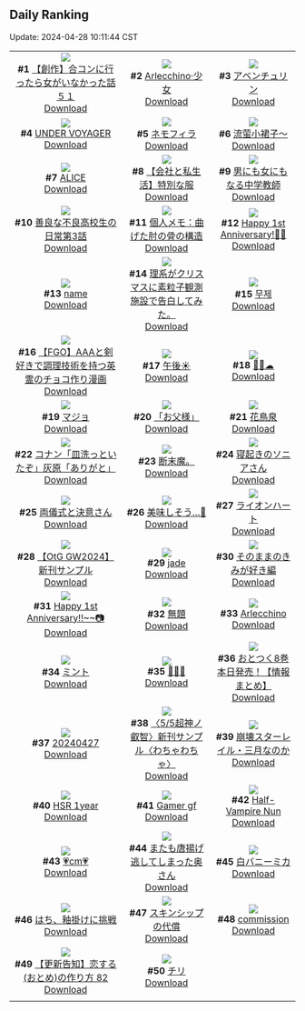 ## Daily Ranking
Update: 2024-04-28 10:11:44 CST

|      |      |      |
| :----: | :----: | :----: |
| ![](https://i.pixiv.re/c/240x480/img-master/img/2024/04/26/00/46/14/118157652_p0_master1200.jpg)<br>**#1** [【創作】合コンに行ったら女がいなかった話５１](https://www.pixiv.net/artworks/118157652)<br>[Download](https://i.pixiv.re/img-original/img/2024/04/26/00/46/14/118157652_p0.png) | ![](https://i.pixiv.re/c/240x480/img-master/img/2024/04/25/00/00/17/118131919_p0_master1200.jpg)<br>**#2** [Arlecchino·少女](https://www.pixiv.net/artworks/118131919)<br>[Download](https://i.pixiv.re/img-original/img/2024/04/25/00/00/17/118131919_p0.jpg) | ![](https://i.pixiv.re/c/240x480/img-master/img/2024/04/25/00/00/11/118131883_p0_master1200.jpg)<br>**#3** [アベンチュリン](https://www.pixiv.net/artworks/118131883)<br>[Download](https://i.pixiv.re/img-original/img/2024/04/25/00/00/11/118131883_p0.png) |
| ![](https://i.pixiv.re/c/240x480/img-master/img/2024/04/26/00/00/27/118157601_p0_master1200.jpg)<br>**#4** [UNDER VOYAGER](https://www.pixiv.net/artworks/118157601)<br>[Download](https://i.pixiv.re/img-original/img/2024/04/26/00/00/27/118157601_p0.png) | ![](https://i.pixiv.re/c/240x480/img-master/img/2024/04/26/07/30/01/118164364_p0_master1200.jpg)<br>**#5** [ネモフィラ](https://www.pixiv.net/artworks/118164364)<br>[Download](https://i.pixiv.re/img-original/img/2024/04/26/07/30/01/118164364_p0.jpg) | ![](https://i.pixiv.re/c/240x480/img-master/img/2024/04/25/14/00/06/118143641_p0_master1200.jpg)<br>**#6** [流萤小裙子～](https://www.pixiv.net/artworks/118143641)<br>[Download](https://i.pixiv.re/img-original/img/2024/04/25/14/00/06/118143641_p0.jpg) |
| ![](https://i.pixiv.re/c/240x480/img-master/img/2024/04/26/22/08/50/118157561_p0_master1200.jpg)<br>**#7** [ALICE](https://www.pixiv.net/artworks/118157561)<br>[Download](https://i.pixiv.re/img-original/img/2024/04/26/22/08/50/118157561_p0.jpg) | ![](https://i.pixiv.re/c/240x480/img-master/img/2024/04/26/12/00/15/118167723_p0_master1200.jpg)<br>**#8** [【会社と私生活】特別な服](https://www.pixiv.net/artworks/118167723)<br>[Download](https://i.pixiv.re/img-original/img/2024/04/26/12/00/15/118167723_p0.jpg) | ![](https://i.pixiv.re/c/240x480/img-master/img/2024/04/25/00/00/35/118132014_p0_master1200.jpg)<br>**#9** [男にも女にもなる中学教師](https://www.pixiv.net/artworks/118132014)<br>[Download](https://i.pixiv.re/img-original/img/2024/04/25/00/00/35/118132014_p0.jpg) |
| ![](https://i.pixiv.re/c/240x480/img-master/img/2024/04/26/00/01/37/118157775_p0_master1200.jpg)<br>**#10** [善良な不良高校生の日常第3話](https://www.pixiv.net/artworks/118157775)<br>[Download](https://i.pixiv.re/img-original/img/2024/04/26/00/01/37/118157775_p0.jpg) | ![](https://i.pixiv.re/c/240x480/img-master/img/2024/04/25/06/00/10/118137621_p0_master1200.jpg)<br>**#11** [個人メモ：曲げた肘の骨の構造](https://www.pixiv.net/artworks/118137621)<br>[Download](https://i.pixiv.re/img-original/img/2024/04/25/06/00/10/118137621_p0.jpg) | ![](https://i.pixiv.re/c/240x480/img-master/img/2024/04/26/12/00/08/118167692_p0_master1200.jpg)<br>**#12** [Happy 1st Anniversary!🥂✨](https://www.pixiv.net/artworks/118167692)<br>[Download](https://i.pixiv.re/img-original/img/2024/04/26/12/00/08/118167692_p0.png) |
| ![](https://i.pixiv.re/c/240x480/img-master/img/2024/04/25/14/00/07/118143642_p0_master1200.jpg)<br>**#13** [name](https://www.pixiv.net/artworks/118143642)<br>[Download](https://i.pixiv.re/img-original/img/2024/04/25/14/00/07/118143642_p0.png) | ![](https://i.pixiv.re/c/240x480/img-master/img/2024/04/25/20/41/33/118151395_p0_master1200.jpg)<br>**#14** [理系がクリスマスに素粒子観測施設で告白してみた。](https://www.pixiv.net/artworks/118151395)<br>[Download](https://i.pixiv.re/img-original/img/2024/04/25/20/41/33/118151395_p0.jpg) | ![](https://i.pixiv.re/c/240x480/img-master/img/2024/04/25/01/33/51/118134726_p0_master1200.jpg)<br>**#15** [무제](https://www.pixiv.net/artworks/118134726)<br>[Download](https://i.pixiv.re/img-original/img/2024/04/25/01/33/51/118134726_p0.png) |
| ![](https://i.pixiv.re/c/240x480/img-master/img/2024/04/25/19/59/50/118150181_p0_master1200.jpg)<br>**#16** [【FGO】AAAと剣好きで調理技術を持つ英霊のチョコ作り漫画](https://www.pixiv.net/artworks/118150181)<br>[Download](https://i.pixiv.re/img-original/img/2024/04/25/19/59/50/118150181_p0.jpg) | ![](https://i.pixiv.re/c/240x480/img-master/img/2024/04/25/00/39/19/118133425_p0_master1200.jpg)<br>**#17** [午後☀️](https://www.pixiv.net/artworks/118133425)<br>[Download](https://i.pixiv.re/img-original/img/2024/04/25/00/39/19/118133425_p0.png) | ![](https://i.pixiv.re/c/240x480/img-master/img/2024/04/26/00/00/03/118157473_p0_master1200.jpg)<br>**#18** [🎡🌸☁](https://www.pixiv.net/artworks/118157473)<br>[Download](https://i.pixiv.re/img-original/img/2024/04/26/00/00/03/118157473_p0.png) |
| ![](https://i.pixiv.re/c/240x480/img-master/img/2024/04/25/14/21/57/118143951_p0_master1200.jpg)<br>**#19** [マジョ](https://www.pixiv.net/artworks/118143951)<br>[Download](https://i.pixiv.re/img-original/img/2024/04/25/14/21/57/118143951_p0.png) | ![](https://i.pixiv.re/c/240x480/img-master/img/2024/04/25/00/30/02/118133143_p0_master1200.jpg)<br>**#20** [「お父様」](https://www.pixiv.net/artworks/118133143)<br>[Download](https://i.pixiv.re/img-original/img/2024/04/25/00/30/02/118133143_p0.jpg) | ![](https://i.pixiv.re/c/240x480/img-master/img/2024/04/25/00/00/09/118131878_p0_master1200.jpg)<br>**#21** [花鳥泉](https://www.pixiv.net/artworks/118131878)<br>[Download](https://i.pixiv.re/img-original/img/2024/04/25/00/00/09/118131878_p0.jpg) |
| ![](https://i.pixiv.re/c/240x480/img-master/img/2024/04/25/18/23/19/118147975_p0_master1200.jpg)<br>**#22** [コナン「皿洗っといたぞ」灰原「ありがと」](https://www.pixiv.net/artworks/118147975)<br>[Download](https://i.pixiv.re/img-original/img/2024/04/25/18/23/19/118147975_p0.jpg) | ![](https://i.pixiv.re/c/240x480/img-master/img/2024/04/25/05/01/12/118137111_p0_master1200.jpg)<br>**#23** [断末魔。](https://www.pixiv.net/artworks/118137111)<br>[Download](https://i.pixiv.re/img-original/img/2024/04/25/05/01/12/118137111_p0.jpg) | ![](https://i.pixiv.re/c/240x480/img-master/img/2024/04/25/00/05/38/118132333_p0_master1200.jpg)<br>**#24** [寝起きのソニアさん](https://www.pixiv.net/artworks/118132333)<br>[Download](https://i.pixiv.re/img-original/img/2024/04/25/00/05/38/118132333_p0.jpg) |
| ![](https://i.pixiv.re/c/240x480/img-master/img/2024/04/25/00/00/55/118132073_p0_master1200.jpg)<br>**#25** [両儀式と決意さん](https://www.pixiv.net/artworks/118132073)<br>[Download](https://i.pixiv.re/img-original/img/2024/04/25/00/00/55/118132073_p0.png) | ![](https://i.pixiv.re/c/240x480/img-master/img/2024/04/25/01/23/33/118134518_p0_master1200.jpg)<br>**#26** [美味しそう…🍭](https://www.pixiv.net/artworks/118134518)<br>[Download](https://i.pixiv.re/img-original/img/2024/04/25/01/23/33/118134518_p0.jpg) | ![](https://i.pixiv.re/c/240x480/img-master/img/2024/04/26/07/14/26/118164178_p0_master1200.jpg)<br>**#27** [ライオンハート](https://www.pixiv.net/artworks/118164178)<br>[Download](https://i.pixiv.re/img-original/img/2024/04/26/07/14/26/118164178_p0.jpg) |
| ![](https://i.pixiv.re/c/240x480/img-master/img/2024/04/26/02/38/51/118135723_p0_master1200.jpg)<br>**#28** [【OtG GW2024】新刊サンプル](https://www.pixiv.net/artworks/118135723)<br>[Download](https://i.pixiv.re/img-original/img/2024/04/26/02/38/51/118135723_p0.jpg) | ![](https://i.pixiv.re/c/240x480/img-master/img/2024/04/25/00/37/36/118133377_p0_master1200.jpg)<br>**#29** [jade](https://www.pixiv.net/artworks/118133377)<br>[Download](https://i.pixiv.re/img-original/img/2024/04/25/00/37/36/118133377_p0.png) | ![](https://i.pixiv.re/c/240x480/img-master/img/2024/04/27/15/09/19/118180879_p0_master1200.jpg)<br>**#30** [そのままのきみが好き編](https://www.pixiv.net/artworks/118180879)<br>[Download](https://i.pixiv.re/img-original/img/2024/04/27/15/09/19/118180879_p0.png) |
| ![](https://i.pixiv.re/c/240x480/img-master/img/2024/04/26/12/13/53/118167956_p0_master1200.jpg)<br>**#31** [Happy 1st Anniversary!!~~📷](https://www.pixiv.net/artworks/118167956)<br>[Download](https://i.pixiv.re/img-original/img/2024/04/26/12/13/53/118167956_p0.jpg) | ![](https://i.pixiv.re/c/240x480/img-master/img/2024/04/25/04/51/38/118137009_p0_master1200.jpg)<br>**#32** [無題](https://www.pixiv.net/artworks/118137009)<br>[Download](https://i.pixiv.re/img-original/img/2024/04/25/04/51/38/118137009_p0.png) | ![](https://i.pixiv.re/c/240x480/img-master/img/2024/04/26/19/43/49/118176271_p0_master1200.jpg)<br>**#33** [Arlecchino](https://www.pixiv.net/artworks/118176271)<br>[Download](https://i.pixiv.re/img-original/img/2024/04/26/19/43/49/118176271_p0.jpg) |
| ![](https://i.pixiv.re/c/240x480/img-master/img/2024/04/26/20/30/02/118177667_p0_master1200.jpg)<br>**#34** [ミント](https://www.pixiv.net/artworks/118177667)<br>[Download](https://i.pixiv.re/img-original/img/2024/04/26/20/30/02/118177667_p0.png) | ![](https://i.pixiv.re/c/240x480/img-master/img/2024/04/26/05/35/52/118163095_p0_master1200.jpg)<br>**#35** [🐰🥚🐰](https://www.pixiv.net/artworks/118163095)<br>[Download](https://i.pixiv.re/img-original/img/2024/04/26/05/35/52/118163095_p0.png) | ![](https://i.pixiv.re/c/240x480/img-master/img/2024/04/25/12/02/48/118141973_p0_master1200.jpg)<br>**#36** [おとつく8巻本日発売！【情報まとめ】](https://www.pixiv.net/artworks/118141973)<br>[Download](https://i.pixiv.re/img-original/img/2024/04/25/12/02/48/118141973_p0.jpg) |
| ![](https://i.pixiv.re/c/240x480/img-master/img/2024/04/26/17/18/24/118172621_p0_master1200.jpg)<br>**#37** [20240427](https://www.pixiv.net/artworks/118172621)<br>[Download](https://i.pixiv.re/img-original/img/2024/04/26/17/18/24/118172621_p0.png) | ![](https://i.pixiv.re/c/240x480/img-master/img/2024/04/25/14/55/21/118144377_p0_master1200.jpg)<br>**#38** [〈5/5超神ノ叡智〉新刊サンプル〈わちゃわちゃ〉](https://www.pixiv.net/artworks/118144377)<br>[Download](https://i.pixiv.re/img-original/img/2024/04/25/14/55/21/118144377_p0.jpg) | ![](https://i.pixiv.re/c/240x480/img-master/img/2024/04/26/20/41/11/118178008_p0_master1200.jpg)<br>**#39** [崩壊スターレイル・三月なのか](https://www.pixiv.net/artworks/118178008)<br>[Download](https://i.pixiv.re/img-original/img/2024/04/26/20/41/11/118178008_p0.jpg) |
| ![](https://i.pixiv.re/c/240x480/img-master/img/2024/04/26/21/22/05/118179345_p0_master1200.jpg)<br>**#40** [HSR 1year](https://www.pixiv.net/artworks/118179345)<br>[Download](https://i.pixiv.re/img-original/img/2024/04/26/21/22/05/118179345_p0.png) | ![](https://i.pixiv.re/c/240x480/img-master/img/2024/04/25/07/35/42/118138706_p0_master1200.jpg)<br>**#41** [Gamer gf](https://www.pixiv.net/artworks/118138706)<br>[Download](https://i.pixiv.re/img-original/img/2024/04/25/07/35/42/118138706_p0.jpg) | ![](https://i.pixiv.re/c/240x480/img-master/img/2024/04/25/00/00/31/118131996_p0_master1200.jpg)<br>**#42** [Half-Vampire Nun](https://www.pixiv.net/artworks/118131996)<br>[Download](https://i.pixiv.re/img-original/img/2024/04/25/00/00/31/118131996_p0.png) |
| ![](https://i.pixiv.re/c/240x480/img-master/img/2024/04/25/20/37/24/118151277_p0_master1200.jpg)<br>**#43** [💗cm💗](https://www.pixiv.net/artworks/118151277)<br>[Download](https://i.pixiv.re/img-original/img/2024/04/25/20/37/24/118151277_p0.png) | ![](https://i.pixiv.re/c/240x480/img-master/img/2024/04/25/00/19/44/118132242_p0_master1200.jpg)<br>**#44** [またも唐揚げ逃してしまった奥さん](https://www.pixiv.net/artworks/118132242)<br>[Download](https://i.pixiv.re/img-original/img/2024/04/25/00/19/44/118132242_p0.jpg) | ![](https://i.pixiv.re/c/240x480/img-master/img/2024/04/26/00/32/17/118158803_p0_master1200.jpg)<br>**#45** [白バニーミカ](https://www.pixiv.net/artworks/118158803)<br>[Download](https://i.pixiv.re/img-original/img/2024/04/26/00/32/17/118158803_p0.jpg) |
| ![](https://i.pixiv.re/c/240x480/img-master/img/2024/04/25/17/44/29/118147052_p0_master1200.jpg)<br>**#46** [はち、釉掛けに挑戦](https://www.pixiv.net/artworks/118147052)<br>[Download](https://i.pixiv.re/img-original/img/2024/04/25/17/44/29/118147052_p0.png) | ![](https://i.pixiv.re/c/240x480/img-master/img/2024/04/26/19/00/09/118175008_p0_master1200.jpg)<br>**#47** [スキンシップの代償](https://www.pixiv.net/artworks/118175008)<br>[Download](https://i.pixiv.re/img-original/img/2024/04/26/19/00/09/118175008_p0.jpg) | ![](https://i.pixiv.re/c/240x480/img-master/img/2024/04/26/10/54/03/118166640_p0_master1200.jpg)<br>**#48** [commission](https://www.pixiv.net/artworks/118166640)<br>[Download](https://i.pixiv.re/img-original/img/2024/04/26/10/54/03/118166640_p0.jpg) |
| ![](https://i.pixiv.re/c/240x480/img-master/img/2024/04/27/19/33/40/118168190_p0_master1200.jpg)<br>**#49** [【更新告知】恋する(おとめ)の作り方 82](https://www.pixiv.net/artworks/118168190)<br>[Download](https://i.pixiv.re/img-original/img/2024/04/27/19/33/40/118168190_p0.png) | ![](https://i.pixiv.re/c/240x480/img-master/img/2024/04/25/00/00/59/118132082_p0_master1200.jpg)<br>**#50** [チリ](https://www.pixiv.net/artworks/118132082)<br>[Download](https://i.pixiv.re/img-original/img/2024/04/25/00/00/59/118132082_p0.jpg) |
|      |
